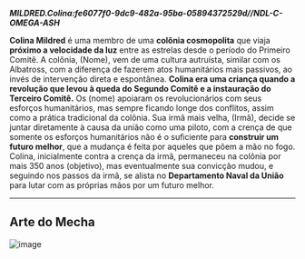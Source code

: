 ***MILDRED.Colina:fe6077f0-9dc9-482a-95ba-05894372529d//NDL-C-OMEGA-ASH***

**Colina Mildred** é uma membro de uma **colônia cosmopolita** que viaja **próximo a velocidade da luz** entre as estrelas desde o período do Primeiro Comitê.
A colônia, (Nome), vem de uma cultura autruísta, similar com os Albatross, com a diferença de fazerem atos humanitários mais passivos, ao invés de intervenção direta e espontânea.
**Colina era uma criança quando a revolução que levou à queda do Segundo Comitê e a instauração do Terceiro Comitê.** Os (nome) apoiaram os revolucionários com seus esforços humanitários, mas sempre ficando longe dos conflitos, assim como a prática tradicional da colônia.
Sua irmã mais velha, (Irmã), decide se juntar diretamente à causa da união como uma piloto, com a crença de que somente os esforços humanitários não é o suficiente para **construir um futuro melhor**, que a mudança é feita por aqueles que põem a mão no fogo. 
Colina, inicialmente contra a crença da irmã, permaneceu na colônia por mais 350 anos (objetivo), mas eventualmente sua convicção mudou, e seguindo nos passos da irmã, se alista no **Departamento Naval da União** para lutar com as próprias mãos por um futuro melhor.

---

## Arte do Mecha
![image](/mechs/Troia.png)

